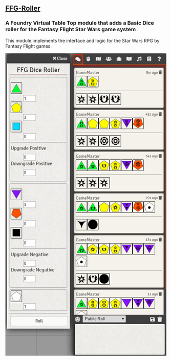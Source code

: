 ## [FFG-Roller](https://github.com/petepeg/FFG-Roller)
### A Foundry Virtual Table Top module that adds a Basic Dice roller for the Fantasy Flight Star Wars game system

This module implements the interface and logic for the Star Wars RPG by Fantasy Flight games.

![example](./FFG-Roller/example.png)
